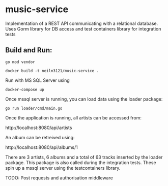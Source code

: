 # music-service
Implementation of a REST API communicating with a relational database. Uses Gorm library for DB access and test containers library for integration tests

## Build and Run:
`go mod vendor`

`docker build -t neiln3121/music-service .`

Run with MS SQL Server using

`docker-compose up`

Once mssql server is running, you can load data using the loader package:

`go run loader/cmd/main.go`

Once the application is running, all artists can be accessed from:

http://localhost:8080/api/artists

An album can be retreived using:

http://localhost:8080/api/albums/1

There are 3 artists, 6 albums and a total of 63 tracks inserted by the loader package. This package is also called during the integration tests. These spin up a mssql server using the testcontainers library.

TODO: Post requests and authorisation middleware
